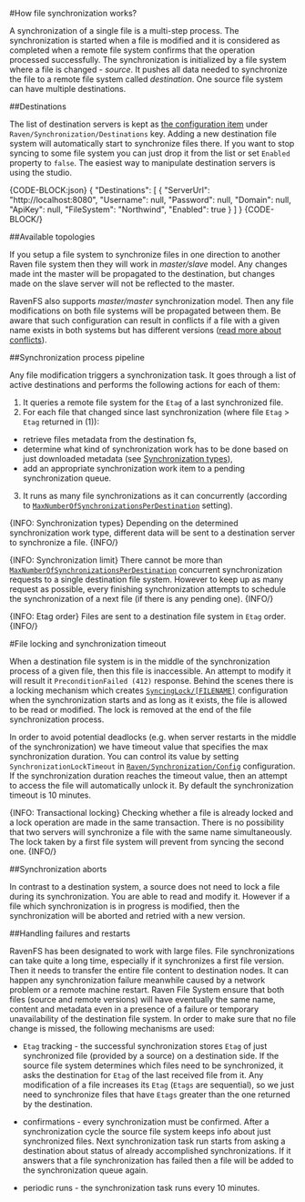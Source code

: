 ﻿#How file synchronization works?

A synchronization of a single file is a multi-step process. The synchronization is started when a file is modified and it is considered as completed
when a remote file system confirms that the operation processed successfully. The synchronization is initialized by a file system where a file is changed - *source*. 
It pushes all data needed to synchronize the file to a remote file system called *destination*. One source file system can have multiple destinations. 

##Destinations

The list of destination servers is kept as [the configuration item](../configurations) under `Raven/Synchronization/Destinations` key. Adding a new destination file system
will automatically start to synchronize files there. If you want to stop syncing to some file system you can just drop it from the list or set `Enabled`
property to `false`. The easiest way to manipulate destination servers is using the studio.

{CODE-BLOCK:json}
{
    "Destinations": 
		[
			{
				"ServerUrl": "http://localhost:8080",
				"Username": null,
				"Password": null,
				"Domain": null,
				"ApiKey": null,
				"FileSystem": "Northwind",
				"Enabled": true
			}
		]
}
{CODE-BLOCK/}

##Available topologies

If you setup a file system to synchronize files in one direction to another Raven file system then they will work in *master/slave* model.
Any changes made int the master will be propagated to the destination, but changes made on the slave server will not be reflected to the master.

RavenFS also supports *master/master* synchronization model. Then any file modifications on both file systems will be propagated between them.
Be aware that such configuration can result in conflicts if a file with a given name exists in both systems but has different versions ([read more about conflicts](./conflicts)).

##Synchronization process pipeline

Any file modification triggers a synchronization task. It goes through a list of active destinations and performs the following actions
for each of them:

1. It queries a remote file system for the `Etag` of a last synchronized file.
2. For each file that changed since last synchronization (where file `Etag` > `Etag` returned in (1)):
 * retrieve files metadata from the destination fs,
 * determine what kind of synchronization work has to be done based on just downloaded metadata (see [Synchronization types](synchronization-types)),
 * add an appropriate synchronization work item to a pending synchronization queue.
3. It runs as many file synchronizations as it can concurrently (according to [`MaxNumberOfSynchronizationsPerDestination`](./configurations#ravensynchronizationconfig) setting).

{INFO: Synchronization types}
Depending on the determined synchronization work type, different data will be sent to a destination server to synchronize a file.
{INFO/}

{INFO: Synchronization limit}
There cannot be more than [`MaxNumberOfSynchronizationsPerDestination`](./configurations#ravensynchronizationconfig) concurrent synchronization requests to a single
destination file system. However to keep up as many request as possible, every finishing synchronization attempts to schedule the synchronization of a next file (if there is any pending one).
{INFO/}

{INFO: Etag order}
Files are sent to a destination file system in `Etag` order.
{INFO/}

#File locking and synchronization timeout

When a destination file system is in the middle of the synchronization process of a given file, then this file is inaccessible.
An attempt to modify it will result it  `PreconditionFailed (412)` response. Behind the scenes there is a locking mechanism which creates
[`SyncingLock/[FILENAME]`](./configurations#syncinglockfilename) configuration when the synchronization starts and as long as it exists, 
the file is allowed to be read or modified. The lock is removed at the end of the file synchronization process. 

In order to avoid potential deadlocks (e.g. when server restarts in the middle of the synchronization) we have timeout value that specifies the max synchronization duration. You can control its value 
by setting `SynchronizationLockTimeout` in [`Raven/Synchronization/Config`](./configurations#ravensynchronizationconfig) configuration. If the synchronization duration reaches the timeout value, then an attempt to access the file
will automatically unlock it. By default the synchronization timeout is 10 minutes.

{INFO: Transactional locking}
Checking whether a file is already locked and a lock operation are made in the same transaction. There is no possibility that two servers
 will synchronize a file with the same name simultaneously. The lock taken by a first file system will prevent from syncing the second one.
{INFO/}

##Synchronization aborts

In contrast to a destination system, a source does not need to lock a file during its synchronization. You are able to read and modify it. 
However if a file which synchronization is in progress is modified, then the synchronization will be aborted and retried with a new version.

##Handling failures and restarts

RavenFS has been designated to work with large files. File synchronizations can take quite a long time, especially if it synchronizes a first file version. 
Then it needs to transfer the entire file content to destination nodes. It can happen any synchronization failure meanwhile caused by a network 
problem or a remote machine restart. Raven File System ensure that both files (source and remote versions) will have eventually the same name, content and metadata
even in a presence of a failure or temporary unavailability of the destination file system. In order to make sure that no file change is missed, the following mechanisms are used:

* `Etag` tracking - the successful synchronization stores `Etag` of just synchronized file (provided by a source) on a destination side.
If the source file system determines which files need to be synchronized, it asks the destination for `Etag` of the last received file from it.
Any modification of a file increases its `Etag` (`Etags` are sequential), so we just need to synchronize files that have `Etags` greater than the one returned by
the destination.

* confirmations - every synchronization must be confirmed. After a synchronization cycle the source file system keeps info about just synchronized files.
Next synchronization task run starts from asking a destination about status of already accomplished synchronizations. If it answers that a file synchronization
has failed then a file will be added to the synchronization queue again.

* periodic runs - the synchronization task runs every 10 minutes.
